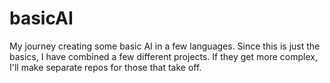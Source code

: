 # basicAI
My journey creating some basic AI in a few languages. Since this is just the basics, I have combined a few different projects. If they get more complex, I'll make separate repos for those that take off.
